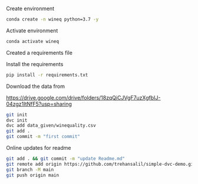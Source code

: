 
Create environment

```bash
conda create -n wineq python=3.7 -y
```
Activate environment

```bash
conda activate wineq
```
Created a requirements file

Install the requirements
```bash
pip install -r requirements.txt
```
Download the data from

https://drive.google.com/drive/folders/18zqQiCJVgF7uzXgfbIJ-04zgz1ItNfF5?usp=sharing
```bash
git init
dvc init 
dvc add data_given/winequality.csv
git add .
git commit -m "first commit"
```
Online updates for readme

```bash
git add . && git commit -m "update Readme.md"
git remote add origin https://github.com/trehansalil/simple-dvc-demo.git
git branch -M main
git push origin main
```
